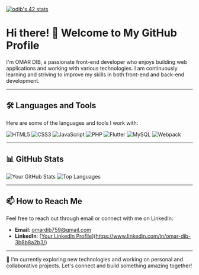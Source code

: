 [![odib's 42 stats](https://badge.mediaplus.ma/binary/odib?UM6P=off)](https://github.com/OMAR-DIB)
# Hi there! 👋 Welcome to My GitHub Profile

I'm OMAR DIB, a passionate front-end developer who enjoys building web applications and working with various technologies. I am continuously learning and striving to improve my skills in both front-end and back-end development.

---

## 🛠️ Languages and Tools

Here are some of the languages and tools I work with:

![HTML5](https://img.shields.io/badge/HTML5-%23E34F26.svg?style=for-the-badge&logo=html5&logoColor=white)
![CSS3](https://img.shields.io/badge/CSS3-%231572B6.svg?style=for-the-badge&logo=css3&logoColor=white)
![JavaScript](https://img.shields.io/badge/JavaScript-%23F7DF1E.svg?style=for-the-badge&logo=javascript&logoColor=black)
![PHP](https://img.shields.io/badge/PHP-%23777BB4.svg?style=for-the-badge&logo=php&logoColor=white)
![Flutter](https://img.shields.io/badge/Flutter-%2302569B.svg?style=for-the-badge&logo=flutter&logoColor=white)
![MySQL](https://img.shields.io/badge/MySQL-%234479A1.svg?style=for-the-badge&logo=mysql&logoColor=white)
![Webpack](https://img.shields.io/badge/Webpack-%231B74BA.svg?style=for-the-badge&logo=webpack&logoColor=white)

---

## 📊 GitHub Stats

![Your GitHub Stats](https://github-readme-stats.vercel.app/api?username=YourGitHubUsername&show_icons=true&theme=radical)
![Top Languages](https://github-readme-stats.vercel.app/api/top-langs/?username=YourGitHubUsername&layout=compact&theme=radical)

---

## 📫 How to Reach Me

Feel free to reach out through email or connect with me on LinkedIn:

- **Email**: [omardib759@gmail.com](mailto:omardib759@gmail.com)
- **LinkedIn**: [[Your LinkedIn Profile](https://www.linkedin.com/in/your-profile/)](https://www.linkedin.com/in/omar-dib-3b8b8a2b3/)

---

🌱 I’m currently exploring new technologies and working on personal and collaborative projects. Let's connect and build something amazing together!


